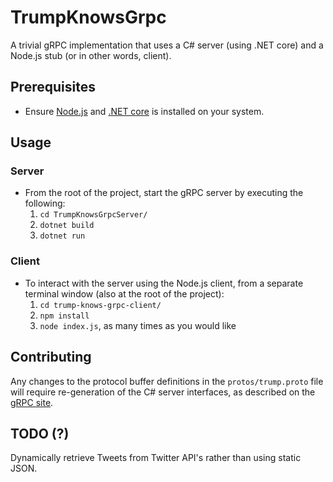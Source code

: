 # TrumpKnowsGrpc

A trivial gRPC implementation that uses a C# server (using .NET core) and a Node.js stub (or in other words, client).

## Prerequisites
* Ensure [Node.js](https://nodejs.org/en/download/) and [.NET core](https://www.microsoft.com/net/learn/get-started) is installed on your system.

## Usage

### Server
* From the root of the project, start the gRPC server by executing the following:
   1. `cd TrumpKnowsGrpcServer/`
   2. `dotnet build`
   3. `dotnet run`
### Client
* To interact with the server using the Node.js client, from a separate terminal window (also at the root of the project):
   1. `cd trump-knows-grpc-client/`
   2. `npm install`
   3. `node index.js`, as many times as you would like

## Contributing
Any changes to the protocol buffer definitions in the `protos/trump.proto` file will require re-generation of the C# server interfaces, as described on the [gRPC site](https://grpc.io/docs/tutorials/basic/csharp.html#generating-client-and-server-code).

## TODO (?)
Dynamically retrieve Tweets from Twitter API's rather than using static JSON.
